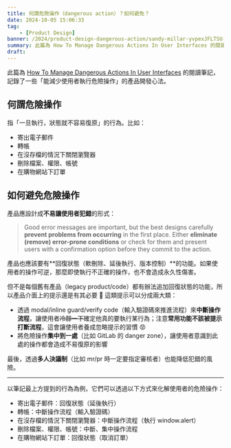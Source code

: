 ```yaml
---
title: 何謂危險操作（dangerous action）？如何避免？
date: 2024-10-05 15:06:33
tag:
	- [Product Design]
banner: /2024/product-design-dangerous-action/sandy-millar-yvpexJFLTSU-unsplash.jpg
summary: 此篇為 How To Manage Dangerous Actions In User Interfaces 的閱讀筆記，記錄了一些「能減少使用者執行危險操作」的產品開發心法。
draft: 
---
```


此篇為 [How To Manage Dangerous Actions In User Interfaces](https://www.smashingmagazine.com/2024/09/how-manage-dangerous-actions-user-interfaces/) 的閱讀筆記，記錄了一些「能減少使用者執行危險操作」的產品開發心法。

## 何謂危險操作

指「一旦執行，狀態就不容易復原」的行為。比如：

- 寄出電子郵件
- 轉帳
- 在沒存檔的情況下關閉瀏覽器
- 刪除檔案、權限、帳號
- 在購物網站下訂單

## 如何避免危險操作

產品應設計成**不易讓使用者犯錯**的形式：

> Good error messages are important, but the best designs carefully **prevent problems from occurring** in the first place. Either **eliminate (remove) error-prone conditions** or check for them and present users with a confirmation option before they commit to the action.

產品也應該要有**回復狀態（軟刪除、延後執行、版本控制）**的功能。如果使用者的操作可逆，那麼即使執行不正確的操作，也不會造成永久性傷害。

但不是每個舊有產品（legacy product/code）都有辦法追加回復狀態的功能，所以產品介面上的提示還是有其必要 🌚 這類提示可以分成兩大類：

- 透過 modal/inline guard/verify code（輸入驗證碼來推進流程）來**中斷操作流程**，讓使用者~~冷靜一下~~確定他真的要執行某行為；注意**常用功能不該被提示打斷流程**，這會讓使用者養成忽略提示的習慣 😡
- 將危險操作**集中到一處**（比如 GitLab 的 danger zone），讓使用者意識到此處的操作都會造成不易復原的影響

最後，透過**多人決議制**（比如 mr/pr 時一定要指定審核者）也能降低犯錯的風險。

---

以筆記最上方提到的行為為例，它們可以透過以下方式來化解使用者的危險操作：

- 寄出電子郵件：回復狀態（延後執行）
- 轉帳：中斷操作流程（輸入驗證碼）
- 在沒存檔的情況下關閉瀏覽器：中斷操作流程（執行 window.alert）
- 刪除檔案、權限、帳號：中斷、集中操作流程
- 在購物網站下訂單：回復狀態（取消訂單）
